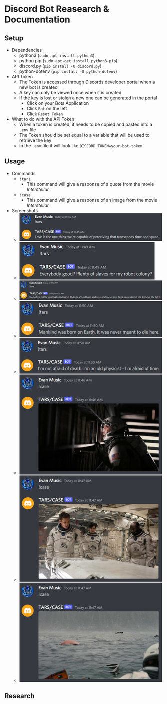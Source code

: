 # Discord Bot Reasearch & Documentation

## Setup
- Dependencies
    - python3 (`sudo apt install python3`)
    - python pip (`sudo apt-get install python3-pip`)
    - discord.py (`pip install -U discord.py`)
    - python-dotenv (`pip install -U python-dotenv`)
- API Token
    - The Token is accessed through Discords developer portal when a new bot is created
    - A key can only be viewed once when it is created
    - If the key is lost or stolen a new one can be generated in the portal
        - Click on your Bots Application
        - Click `Bot` on the left
        - Click `Reset Token`
- What to do with the API Token
    - When a token is created, it needs to be copied and pasted into a `.env` file
    - The Token should be set equal to a variable that will be used to retrieve the key
    - In the `.env` file it will look like `DISCORD_TOKEN=your-bot-token`

## Usage
- Commands
    - `!tars`
        - This command will give a response of a quote from the movie *Interstellar*
    - `!case`
        - This command will give a response of an image from the movie *Interstellar*
- Screenshots
    - ![Screenshot](./Screenshots/tars1.png)
    - ![Screenshot](./Screenshots/tars2.png)
    - ![Screenshot](./Screenshots/tars3.png)
    - ![Screenshot](./Screenshots/tars4.png)
    - ![Screenshot](./Screenshots/tars5.png)
    - ![Screenshot](./Screenshots/case1.png)
    - ![Screenshot](./Screenshots/case2.png)
    - ![Screenshot](./Screenshots/case3.png)

## Research
